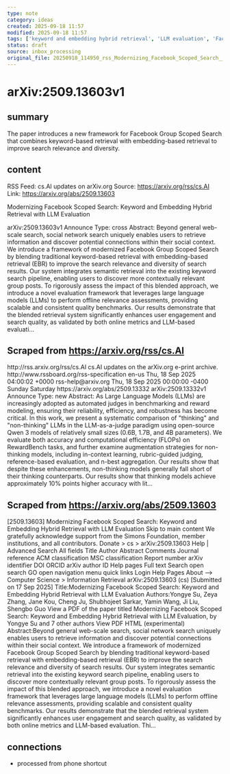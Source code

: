 ```yaml
---
type: note
category: ideas
created: 2025-09-18 11:57
modified: 2025-09-18 11:57
tags: ['keyword and embedding hybrid retrieval', 'LLM evaluation', 'Facebook Group Scoped Search']
status: draft
source: inbox_processing
original_file: 20250918_114950_rss_Modernizing_Facebook_Scoped_Search__Keyword_and_Em.txt
---
```


# arXiv:2509.13603v1

## summary
The paper introduces a new framework for Facebook Group Scoped Search that combines keyword-based retrieval with embedding-based retrieval to improve search relevance and diversity.

## content
RSS Feed: cs.AI updates on arXiv.org
Source: https://arxiv.org/rss/cs.AI
Link: https://arxiv.org/abs/2509.13603

Modernizing Facebook Scoped Search: Keyword and Embedding Hybrid Retrieval with LLM Evaluation

arXiv:2509.13603v1 Announce Type: cross Abstract: Beyond general web-scale search, social network search uniquely enables users to retrieve information and discover potential connections within their social context. We introduce a framework of modernized Facebook Group Scoped Search by blending traditional keyword-based retrieval with embedding-based retrieval (EBR) to improve the search relevance and diversity of search results. Our system integrates semantic retrieval into the existing keyword search pipeline, enabling users to discover more contextually relevant group posts. To rigorously assess the impact of this blended approach, we introduce a novel evaluation framework that leverages large language models (LLMs) to perform offline relevance assessments, providing scalable and consistent quality benchmarks. Our results demonstrate that the blended retrieval system significantly enhances user engagement and search quality, as validated by both online metrics and LLM-based evaluati...

## Scraped from https://arxiv.org/rss/cs.AI
<?xml version='1.0' encoding='UTF-8'?>
<rss xmlns:arxiv="http://arxiv.org/schemas/atom" xmlns:dc="http://purl.org/dc/elements/1.1/" xmlns:atom="http://www.w3.org/2005/Atom" xmlns:content="http://purl.org/rss/1.0/modules/content/" version="2.0">
  <channel>
    <title>cs.AI updates on arXiv.org</title>
    <link>http://rss.arxiv.org/rss/cs.AI</link>
    <description>cs.AI updates on the arXiv.org e-print archive.</description>
    <atom:link href="http://rss.arxiv.org/rss/cs.AI" rel="self" type="application/rss+xml"/>
    <docs>http://www.rssboard.org/rss-specification</docs>
    <language>en-us</language>
    <lastBuildDate>Thu, 18 Sep 2025 04:00:02 +0000</lastBuildDate>
    <managingEditor>rss-help@arxiv.org</managingEditor>
    <pubDate>Thu, 18 Sep 2025 00:00:00 -0400</pubDate>
    <skipDays>
      <day>Sunday</day>
      <day>Saturday</day>
    </skipDays>
    <item>
      <title>Explicit Reasoning Makes Better Judges: A Systematic Study on Accuracy, Efficiency, and Robustness</title>
      <link>https://arxiv.org/abs/2509.13332</link>
      <description>arXiv:2509.13332v1 Announce Type: new 
Abstract: As Large Language Models (LLMs) are increasingly adopted as automated judges in benchmarking and reward modeling, ensuring their reliability, efficiency, and robustness has become critical. In this work, we present a systematic comparison of "thinking" and "non-thinking" LLMs in the LLM-as-a-judge paradigm using open-source Qwen 3 models of relatively small sizes (0.6B, 1.7B, and 4B parameters). We evaluate both accuracy and computational efficiency (FLOPs) on RewardBench tasks, and further examine augmentation strategies for non-thinking models, including in-context learning, rubric-guided judging, reference-based evaluation, and n-best aggregation. Our results show that despite these enhancements, non-thinking models generally fall short of their thinking counterparts. Our results show that thinking models achieve approximately 10% points higher accuracy with lit...


## Scraped from https://arxiv.org/abs/2509.13603
[2509.13603] Modernizing Facebook Scoped Search: Keyword and Embedding Hybrid Retrieval with LLM Evaluation Skip to main content We gratefully acknowledge support from the Simons Foundation, member institutions, and all contributors. Donate &gt; cs &gt; arXiv:2509.13603 Help | Advanced Search All fields Title Author Abstract Comments Journal reference ACM classification MSC classification Report number arXiv identifier DOI ORCID arXiv author ID Help pages Full text Search open search GO open navigation menu quick links Login Help Pages About --> Computer Science > Information Retrieval arXiv:2509.13603 (cs) [Submitted on 17 Sep 2025] Title:Modernizing Facebook Scoped Search: Keyword and Embedding Hybrid Retrieval with LLM Evaluation Authors:Yongye Su, Zeya Zhang, Jane Kou, Cheng Ju, Shubhojeet Sarkar, Yamin Wang, Ji Liu, Shengbo Guo View a PDF of the paper titled Modernizing Facebook Scoped Search: Keyword and Embedding Hybrid Retrieval with LLM Evaluation, by Yongye Su and 7 other authors View PDF HTML (experimental) Abstract:Beyond general web-scale search, social network search uniquely enables users to retrieve information and discover potential connections within their social context. We introduce a framework of modernized Facebook Group Scoped Search by blending traditional keyword-based retrieval with embedding-based retrieval (EBR) to improve the search relevance and diversity of search results. Our system integrates semantic retrieval into the existing keyword search pipeline, enabling users to discover more contextually relevant group posts. To rigorously assess the impact of this blended approach, we introduce a novel evaluation framework that leverages large language models (LLMs) to perform offline relevance assessments, providing scalable and consistent quality benchmarks. Our results demonstrate that the blended retrieval system significantly enhances user engagement and search quality, as validated by both online metrics and LLM-based evaluation. Thi...


## connections
- processed from phone shortcut
